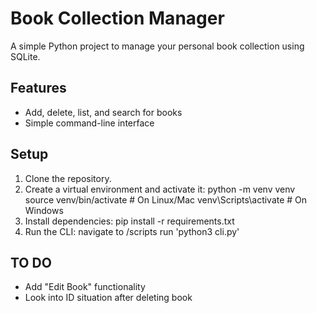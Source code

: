 # Book Collection Manager

A simple Python project to manage your personal book collection using SQLite.

## Features
- Add, delete, list, and search for books
- Simple command-line interface

## Setup
1. Clone the repository.
2. Create a virtual environment and activate it:
    python -m venv venv source venv/bin/activate # On Linux/Mac 
    venv\Scripts\activate # On Windows
3. Install dependencies:
    pip install -r requirements.txt
4. Run the CLI:
    navigate to /scripts
    run 'python3 cli.py'



## TO DO
- Add "Edit Book" functionality
- Look into ID situation after deleting book